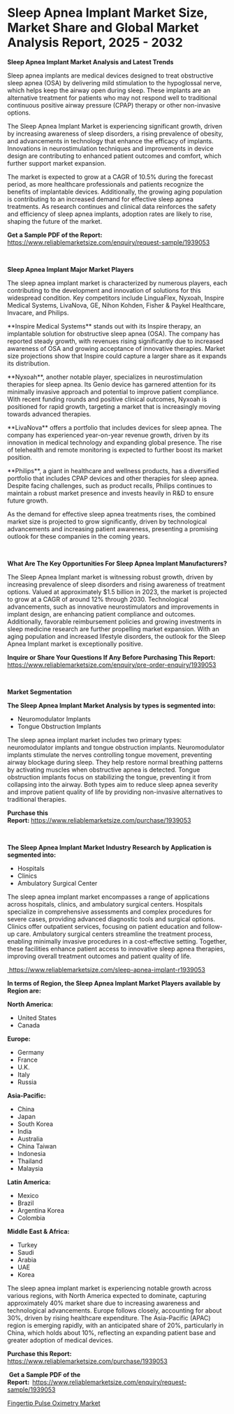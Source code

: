<p><h1>Sleep Apnea Implant Market Size, Market Share and Global Market Analysis Report, 2025 - 2032</h1></p><p><strong>Sleep Apnea Implant Market Analysis and Latest Trends</strong></p>
<p><p>Sleep apnea implants are medical devices designed to treat obstructive sleep apnea (OSA) by delivering mild stimulation to the hypoglossal nerve, which helps keep the airway open during sleep. These implants are an alternative treatment for patients who may not respond well to traditional continuous positive airway pressure (CPAP) therapy or other non-invasive options.</p><p>The Sleep Apnea Implant Market is experiencing significant growth, driven by increasing awareness of sleep disorders, a rising prevalence of obesity, and advancements in technology that enhance the efficacy of implants. Innovations in neurostimulation techniques and improvements in device design are contributing to enhanced patient outcomes and comfort, which further support market expansion.</p><p>The market is expected to grow at a CAGR of 10.5% during the forecast period, as more healthcare professionals and patients recognize the benefits of implantable devices. Additionally, the growing aging population is contributing to an increased demand for effective sleep apnea treatments. As research continues and clinical data reinforces the safety and efficiency of sleep apnea implants, adoption rates are likely to rise, shaping the future of the market.</p></p>
<p><strong>Get a Sample PDF of the Report:&nbsp;</strong> <a href="https://www.reliablemarketsize.com/enquiry/request-sample/1939053?utm_campaign=2248&utm_medium=2&utm_source=Github&utm_content=ia&utm_term=03032025&utm_id=sleep-apnea-implant">https://www.reliablemarketsize.com/enquiry/request-sample/1939053</a></p>
<p>&nbsp;</p>
<p><strong>Sleep Apnea Implant Major Market Players</strong></p>
<p><p>The sleep apnea implant market is characterized by numerous players, each contributing to the development and innovation of solutions for this widespread condition. Key competitors include LinguaFlex, Nyxoah, Inspire Medical Systems, LivaNova, GE, Nihon Kohden, Fisher & Paykel Healthcare, Invacare, and Philips.</p><p>**Inspire Medical Systems** stands out with its Inspire therapy, an implantable solution for obstructive sleep apnea (OSA). The company has reported steady growth, with revenues rising significantly due to increased awareness of OSA and growing acceptance of innovative therapies. Market size projections show that Inspire could capture a larger share as it expands its distribution.</p><p>**Nyxoah**, another notable player, specializes in neurostimulation therapies for sleep apnea. Its Genio device has garnered attention for its minimally invasive approach and potential to improve patient compliance. With recent funding rounds and positive clinical outcomes, Nyxoah is positioned for rapid growth, targeting a market that is increasingly moving towards advanced therapies.</p><p>**LivaNova** offers a portfolio that includes devices for sleep apnea. The company has experienced year-on-year revenue growth, driven by its innovation in medical technology and expanding global presence. The rise of telehealth and remote monitoring is expected to further boost its market position.</p><p>**Philips**, a giant in healthcare and wellness products, has a diversified portfolio that includes CPAP devices and other therapies for sleep apnea. Despite facing challenges, such as product recalls, Philips continues to maintain a robust market presence and invests heavily in R&D to ensure future growth.</p><p>As the demand for effective sleep apnea treatments rises, the combined market size is projected to grow significantly, driven by technological advancements and increasing patient awareness, presenting a promising outlook for these companies in the coming years.</p></p>
<p>&nbsp;</p>
<p><strong>What Are The Key Opportunities For Sleep Apnea Implant Manufacturers?</strong></p>
<p><p>The Sleep Apnea Implant market is witnessing robust growth, driven by increasing prevalence of sleep disorders and rising awareness of treatment options. Valued at approximately $1.5 billion in 2023, the market is projected to grow at a CAGR of around 12% through 2030. Technological advancements, such as innovative neurostimulators and improvements in implant design, are enhancing patient compliance and outcomes. Additionally, favorable reimbursement policies and growing investments in sleep medicine research are further propelling market expansion. With an aging population and increased lifestyle disorders, the outlook for the Sleep Apnea Implant market is exceptionally positive.</p></p>
<p><strong>Inquire or Share Your Questions If Any Before Purchasing This Report:</strong> <a href="https://www.reliablemarketsize.com/enquiry/pre-order-enquiry/1939053?utm_campaign=2248&utm_medium=2&utm_source=Github&utm_content=ia&utm_term=03032025&utm_id=sleep-apnea-implant">https://www.reliablemarketsize.com/enquiry/pre-order-enquiry/1939053</a></p>
<p>&nbsp;</p>
<p><strong>Market Segmentation</strong></p>
<p><strong>The Sleep Apnea Implant Market Analysis by types is segmented into:</strong></p>
<p><ul><li>Neuromodulator Implants</li><li>Tongue Obstruction Implants</li></ul></p>
<p><p>The sleep apnea implant market includes two primary types: neuromodulator implants and tongue obstruction implants. Neuromodulator implants stimulate the nerves controlling tongue movement, preventing airway blockage during sleep. They help restore normal breathing patterns by activating muscles when obstructive apnea is detected. Tongue obstruction implants focus on stabilizing the tongue, preventing it from collapsing into the airway. Both types aim to reduce sleep apnea severity and improve patient quality of life by providing non-invasive alternatives to traditional therapies.</p></p>
<p><strong>Purchase this Report:&nbsp;</strong><a href="https://www.reliablemarketsize.com/purchase/1939053?utm_campaign=2248&utm_medium=2&utm_source=Github&utm_content=ia&utm_term=03032025&utm_id=sleep-apnea-implant">https://www.reliablemarketsize.com/purchase/1939053</a></p>
<p>&nbsp;</p>
<p><strong>The Sleep Apnea Implant Market Industry Research by Application is segmented into:</strong></p>
<p><ul><li>Hospitals</li><li>Clinics</li><li>Ambulatory Surgical Center</li></ul></p>
<p><p>The sleep apnea implant market encompasses a range of applications across hospitals, clinics, and ambulatory surgical centers. Hospitals specialize in comprehensive assessments and complex procedures for severe cases, providing advanced diagnostic tools and surgical options. Clinics offer outpatient services, focusing on patient education and follow-up care. Ambulatory surgical centers streamline the treatment process, enabling minimally invasive procedures in a cost-effective setting. Together, these facilities enhance patient access to innovative sleep apnea therapies, improving overall treatment outcomes and patient quality of life.</p></p>
<p><a href="https://www.reliablemarketsize.com/sleep-apnea-implant-r1939053?utm_campaign=2248&utm_medium=2&utm_source=Github&utm_content=ia&utm_term=03032025&utm_id=sleep-apnea-implant">&nbsp;https://www.reliablemarketsize.com/sleep-apnea-implant-r1939053</a></p>
<p><strong>In terms of Region, the Sleep Apnea Implant Market Players available by Region are:</strong></p>
<p>
    <p> <strong> North America: </strong>
        <ul>
            <li>United States</li>
            <li>Canada</li>
        </ul>
        </p> 
    <p> <strong> Europe: </strong>
        <ul>
            <li>Germany</li>
            <li>France</li>
            <li>U.K.</li>
            <li>Italy</li>
            <li>Russia</li>
        </ul>
        </p> 
    <p> <strong> Asia-Pacific: </strong>
        <ul>
            <li>China</li>
            <li>Japan</li>
            <li>South Korea</li>
            <li>India</li>
            <li>Australia</li>
            <li>China Taiwan</li>
            <li>Indonesia</li>
            <li>Thailand</li>
            <li>Malaysia</li>
        </ul>
        </p> 
    <p> <strong> Latin America: </strong>
        <ul>
            <li>Mexico</li>
            <li>Brazil</li>
            <li>Argentina Korea</li>
            <li>Colombia</li>
        </ul>
        </p> 
    <p> <strong> Middle East & Africa: </strong>
        <ul>
            <li>Turkey</li>
            <li>Saudi</li>
            <li>Arabia</li>
            <li>UAE</li>
            <li>Korea</li>
        </ul>
    </p>
    </p>
<p><p>The sleep apnea implant market is experiencing notable growth across various regions, with North America expected to dominate, capturing approximately 40% market share due to increasing awareness and technological advancements. Europe follows closely, accounting for about 30%, driven by rising healthcare expenditure. The Asia-Pacific (APAC) region is emerging rapidly, with an anticipated share of 20%, particularly in China, which holds about 10%, reflecting an expanding patient base and greater adoption of medical devices.</p></p>
<p><strong>Purchase this Report: </strong><a href="https://www.reliablemarketsize.com/purchase/1939053?utm_campaign=2248&utm_medium=2&utm_source=Github&utm_content=ia&utm_term=03032025&utm_id=sleep-apnea-implant">https://www.reliablemarketsize.com/purchase/1939053</a></p>
<p>&nbsp;<strong>Get a Sample PDF of the Report:&nbsp;&nbsp;</strong><a href="https://www.reliablemarketsize.com/enquiry/request-sample/1939053?utm_campaign=2248&utm_medium=2&utm_source=Github&utm_content=ia&utm_term=03032025&utm_id=sleep-apnea-implant">https://www.reliablemarketsize.com/enquiry/request-sample/1939053</a></p>
<p><strong></strong></p>
<p><p><a href="https://github.com/JakirUddin651/Market-Research-Report-List-1/blob/main/fingertip-pulse-oximetry-market.md?utm_campaign=2248&utm_medium=2&utm_source=Github&utm_content=ia&utm_term=03032025&utm_id=sleep-apnea-implant">Fingertip Pulse Oximetry Market</a></p></p>